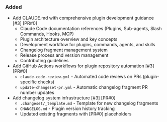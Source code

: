 ### Added
- Add CLAUDE.md with comprehensive plugin development guidance [#3] [PR#0]
  - Claude Code documentation references (Plugins, Sub-agents, Slash Commands, Hooks, MCP)
  - Plugin architecture overview and key concepts
  - Development workflow for plugins, commands, agents, and skills
  - Changelog fragment management system
  - Release process and version management
  - Contributing guidelines
- Add GitHub Actions workflows for plugin repository automation [#3] [PR#0]
  - `claude-code-review.yml` - Automated code reviews on PRs (plugin-specific checks)
  - `update-changeset-pr.yml` - Automatic changelog fragment PR number updates
- Add changelog system infrastructure [#3] [PR#0]
  - `.changeset/_template.md` - Template for new changelog fragments
  - `CHANGELOG.md` - Plugin version history tracking
  - Updated existing fragments with [PR#0] placeholders
